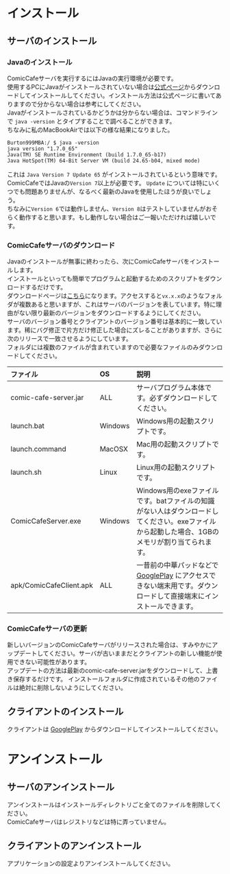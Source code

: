 # インストール


## サーバのインストール
### Javaのインストール
ComicCafeサーバを実行するにはJavaの実行環境が必要です。  
使用するPCにJavaがインストールされていない場合は[公式ページ](https://java.com/download/)からダウンロードしてインストールしてください。インストール方法は公式ページに書いてありますので分からない場合は参考にしてください。  
Javaがインストールされているかどうかは分からない場合は、コマンドラインで `java -version` とタイプすることで調べることができます。  
ちなみに私のMacBookAirでは以下の様な結果になりました。

    Burton999MBA:/ $ java -version
    java version "1.7.0_65"
    Java(TM) SE Runtime Environment (build 1.7.0_65-b17)
    Java HotSpot(TM) 64-Bit Server VM (build 24.65-b04, mixed mode)

これは `Java Version 7 Update 65` がインストールされているという意味です。  
ComicCafeではJavaの`Version 7`以上が必要です。 `Update` については特にいくつでも問題ありませんが、なるべく最新のJavaを使用したほうが良いでしょう。  
ちなみに`Version 6`では動作しません、`Version 8`はテストしていませんがおそらく動作すると思います。もし動作しない場合はご一報いただければ嬉しいです。

### ComicCafeサーバのダウンロード
Javaのインストールが無事に終わったら、次にComicCafeサーバをインストールします。  
インストールといっても簡単でプログラムと起動するためのスクリプトをダウンロードするだけです。  
ダウンロードページは[こちら](https://box.yahoo.co.jp/guest/viewer?sid=box-l-x72s75qsq7lhxe6c5j76x6dmiu-1001&uniqid=b62bb530-12a5-4564-b28d-f2385c51bdfe)になります。アクセスすると`vx.x.x`のようなフォルダが複数あると思いますが、これはサーバのバージョンを表しています。特に理由がない限り最新のバージョンをダウンロードするようにしてください。  
サーバのバージョン番号とクライアントのバージョン番号は基本的に一致しています。稀にバグ修正で片方だけ修正した場合にズレることがありますが、さらに次のリリースで一致させるようにしています。  
フォルダには複数のファイルが含まれていますので必要なファイルのみダウンロードしてください。

|ファイル|OS|説明|
|:-----------|:------------|:------------|
|comic-cafe-server.jar|ALL|サーバプログラム本体です。必ずダウンロードしてください。|
|launch.bat|Windows|Windows用の起動スクリプトです。|
|launch.command|MacOSX|Mac用の起動スクリプトです。|
|launch.sh|Linux|Linux用の起動スクリプトです。|
|ComicCafeServer.exe|Windows|Windows用のexeファイルです。batファイルの知識がない人はダウンロードしてください。exeファイルから起動した場合、1GBのメモリが割り当てられます。|
|apk/ComicCafeClient.apk|ALL|一昔前の中華パッドなどで [GooglePlay](https://play.google.com/store/apps/details?id=com.burton999.cc.client) にアクセスできない端末用です。ダウンロードして直接端末にインストールできます。|

### ComicCafeサーバの更新
新しいバージョンのComicCafeサーバがリリースされた場合は、すみやかにアップデートしてください。サーバが古いままだとクライアントの新しい機能が使用できない可能性があります。  
アップデートの方法は最新のcomic-cafe-server.jarをダウンロードして、上書き保存するだけです。
インストールフォルダに作成されているその他のファイルは絶対に削除しないようにしてください。


## クライアントのインストール
クライアントは [GooglePlay](https://play.google.com/store/apps/details?id=com.burton999.cc.client) からダウンロードしてインストールしてください。  

# アンインストール


## サーバのアンインストール
アンインストールはインストールディレクトリごと全てのファイルを削除してください。  
ComicCafeサーバはレジストリなどは特に弄っていません。

## クライアントのアンインストール
アプリケーションの設定よりアンインストールしてください。



